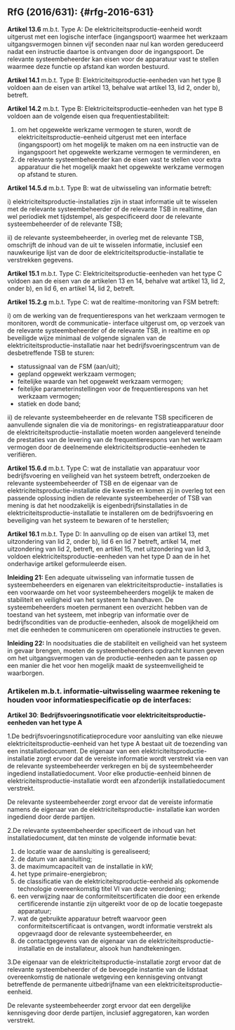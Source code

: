 ## RfG (2016/631): {#rfg-2016-631}

**Artikel 13.6** m.b.t. Type A: De elektriciteitsproductie-eenheid wordt uitgerust met een logische interface (ingangspoort) waarmee het werkzaam uitgangsvermogen binnen vijf seconden naar nul kan worden gereduceerd nadat een instructie daartoe is ontvangen door de ingangspoort. De relevante systeembeheerder kan eisen voor de apparatuur vast te stellen waarmee deze functie op afstand kan worden bestuurd.

**Artikel 14.1** m.b.t. Type B: Elektriciteitsproductie-eenheden van het type B voldoen aan de eisen van artikel 13, behalve wat artikel 13, lid 2, onder b), betreft.

**Artikel 14.2** m.b.t. Type B: Elektriciteitsproductie-eenheden van het type B voldoen aan de volgende eisen qua frequentiestabiliteit:

1.  om het opgewekte werkzame vermogen te sturen, wordt de elektriciteitsproductie-eenheid uitgerust met een interface (ingangspoort) om het mogelijk te maken om na een instructie van de ingangspoort het opgewekte werkzame vermogen te verminderen, en
2.  de relevante systeembeheerder kan de eisen vast te stellen voor extra apparatuur die het mogelijk maakt het opgewekte werkzame vermogen op afstand te sturen.

**Artikel 14.5.d** m.b.t. Type B: wat de uitwisseling van informatie betreft:

i) elektriciteitsproductie-installaties zijn in staat informatie uit te wisselen met de relevante systeembeheerder of de relevante TSB in realtime, dan wel periodiek met tijdstempel, als gespecificeerd door de relevante systeembeheerder of de relevante TSB;

ii) de relevante systeembeheerder, in overleg met de relevante TSB, omschrijft de inhoud van de uit te wisselen informatie, inclusief een nauwkeurige lijst van de door de elektriciteitsproductie-installatie te verstrekken gegevens.

**Artikel 15.1** m.b.t. Type C: Elektriciteitsproductie-eenheden van het type C voldoen aan de eisen van de artikelen 13 en 14, behalve wat artikel 13, lid 2, onder b), en lid 6, en artikel 14, lid 2, betreft.

**Artikel 15.2.g** m.b.t. Type C: wat de realtime-monitoring van FSM betreft:

i) om de werking van de frequentierespons van het werkzaam vermogen te monitoren, wordt de communicatie- interface uitgerust om, op verzoek van de relevante systeembeheerder of de relevante TSB, in realtime en op beveiligde wijze minimaal de volgende signalen van de elektriciteitsproductie-installatie naar het bedrijfsvoeringscentrum van de desbetreffende TSB te sturen:

*   statussignaal van de FSM (aan/uit);
*   gepland opgewekt werkzaam vermogen;
*   feitelijke waarde van het opgewekt werkzaam vermogen;
*   feitelijke parameterinstellingen voor de frequentierespons van het werkzaam vermogen;
*   statiek en dode band;

ii) de relevante systeembeheerder en de relevante TSB specificeren de aanvullende signalen die via de monitorings- en registratieapparatuur door de elektriciteitsproductie-installatie moeten worden aangeleverd teneinde de prestaties van de levering van de frequentierespons van het werkzaam vermogen door de deelnemende elektriciteitsproductie-eenheden te verifiëren.

**Artikel 15.6.d** m.b.t. Type C: wat de installatie van apparatuur voor bedrijfsvoering en veiligheid van het systeem betreft, onderzoeken de relevante systeembeheerder of TSB en de eigenaar van de elektriciteitsproductie-installatie die kwestie en komen zij in overleg tot een passende oplossing indien de relevante systeembeheerder of TSB van mening is dat het noodzakelijk is eigenbedrijfsinstallaties in de elektriciteitsproductie-installatie te installeren om de bedrijfsvoering en beveiliging van het systeem te bewaren of te herstellen;

**Artikel 16.1** m.b.t. Type D: In aanvulling op de eisen van artikel 13, met uitzondering van lid 2, onder b), lid 6 en lid 7 betreft, artikel 14, met uitzondering van lid 2, betreft, en artikel 15, met uitzondering van lid 3, voldoen elektriciteitsproductie-eenheden van het type D aan de in het onderhavige artikel geformuleerde eisen.

**Inleiding 21:** Een adequate uitwisseling van informatie tussen de systeembeheerders en eigenaren van elektriciteitsproductie- installaties is een voorwaarde om het voor systeembeheerders mogelijk te maken de stabiliteit en veiligheid van het systeem te handhaven. De systeembeheerders moeten permanent een overzicht hebben van de toestand van het systeem, met inbegrip van informatie over de bedrijfscondities van de productie-eenheden, alsook de mogelijkheid om met die eenheden te communiceren om operationele instructies te geven.

**Inleiding 22:** In noodsituaties die de stabiliteit en veiligheid van het systeem in gevaar brengen, moeten de systeembeheerders opdracht kunnen geven om het uitgangsvermogen van de productie-eenheden aan te passen op een manier die het voor hen mogelijk maakt de systeemveiligheid te waarborgen.

### Artikelen m.b.t. informatie-uitwisseling waarmee rekening te houden voor informatiespecificatie op de interfaces:

**Artikel 30**: **Bedrijfsvoeringsnotificatie voor elektriciteitsproductie-eenheden van het type A**

1.De bedrijfsvoeringsnotificatieprocedure voor aansluiting van elke nieuwe elektriciteitsproductie-eenheid van het type A bestaat uit de toezending van een installatiedocument. De eigenaar van een elektriciteitsproductie-installatie zorgt ervoor dat de vereiste informatie wordt verstrekt via een van de relevante systeembeheerder verkregen en bij de systeembeheerder ingediend installatiedocument. Voor elke productie-eenheid binnen de elektriciteitsproductie-installatie wordt een afzonderlijk installatiedocument verstrekt.

De relevante systeembeheerder zorgt ervoor dat de vereiste informatie namens de eigenaar van de elektriciteitsproductie- installatie kan worden ingediend door derde partijen.

2.De relevante systeembeheerder specificeert de inhoud van het installatiedocument, dat ten minste de volgende informatie bevat:

1.  de locatie waar de aansluiting is gerealiseerd;
2.  de datum van aansluiting;
3.  de maximumcapaciteit van de installatie in kW;
4.  het type primaire-energiebron;
5.  de classificatie van de elektriciteitsproductie-eenheid als opkomende technologie overeenkomstig titel VI van deze verordening;
6.  een verwijzing naar de conformiteitscertificaten die door een erkende certificerende instantie zijn uitgereikt voor de op de locatie toegepaste apparatuur;
7.  wat de gebruikte apparatuur betreft waarvoor geen conformiteitscertificaat is ontvangen, wordt informatie verstrekt als opgevraagd door de relevante systeembeheerder, en
8.  de contactgegevens van de eigenaar van de elektriciteitsproductie-installatie en de installateur, alsook hun handtekeningen.

3.De eigenaar van de elektriciteitsproductie-installatie zorgt ervoor dat de relevante systeembeheerder of de bevoegde instantie van de lidstaat overeenkomstig de nationale wetgeving een kennisgeving ontvangt betreffende de permanente uitbedrijfname van een elektriciteitsproductie-eenheid.

De relevante systeembeheerder zorgt ervoor dat een dergelijke kennisgeving door derde partijen, inclusief aggregatoren, kan worden verstrekt.
